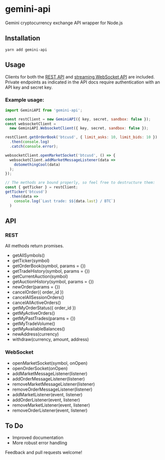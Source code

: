 # gemini-api

Gemini cryptocurrency exchange API wrapper for Node.js

## Installation

```
yarn add gemini-api
```

## Usage

Clients for both the [REST API](https://docs.gemini.com/rest-api/) and
[streaming WebSocket API](https://docs.gemini.com/websocket-api/) are included.
Private endpoints as indicated in the API docs require authentication with an API
key and secret key.

### Example usage:

```javascript
import GeminiAPI from 'gemini-api';

const restClient = new GeminiAPI({ key, secret, sandbox: false });
const websocketClient =
  new GeminiAPI.WebsocketClient({ key, secret, sandbox: false });

restClient.getOrderBook('btcusd', { limit_asks: 10, limit_bids: 10 })
  .then(console.log)
  .catch(console.error);

websocketClient.openMarketSocket('btcusd', () => {
  websocketClient.addMarketMessageListener(data =>
    doSomethingCool(data)
  );
});

// The methods are bound properly, so feel free to destructure them:
const { getTicker } = restClient;
getTicker('btcusd')
  .then(data =>
    console.log(`Last trade: $${data.last} / BTC`)
  )
```

## API

### REST
All methods return promises.
* getAllSymbols()
* getTicker(symbol)
* getOrderBook(symbol, params = {})
* getTradeHistory(symbol, params = {})
* getCurrentAuction(symbol)
* getAuctionHistory(symbol, params = {})
* newOrder(params = {})
* cancelOrder({ order_id })
* cancelAllSessionOrders()
* cancelAllActiveOrders()
* getMyOrderStatus({ order_id })
* getMyActiveOrders()
* getMyPastTrades(params = {})
* getMyTradeVolume()
* getMyAvailableBalances()
* newAddress(currency)
* withdraw(currency, amount, address)

### WebSocket
* openMarketSocket(symbol, onOpen)
* openOrderSocket(onOpen)
* addMarketMessageListener(listener)
* addOrderMessageListener(listener)
* removeMarketMessageListener(listener)
* removeOrderMessageListener(listener)
* addMarketListener(event, listener)
* addOrderListener(event, listener)
* removeMarketListener(event, listener)
* removeOrderListener(event, listener)

## To Do
* Improved documentation
* More robust error handling

Feedback and pull requests welcome!
